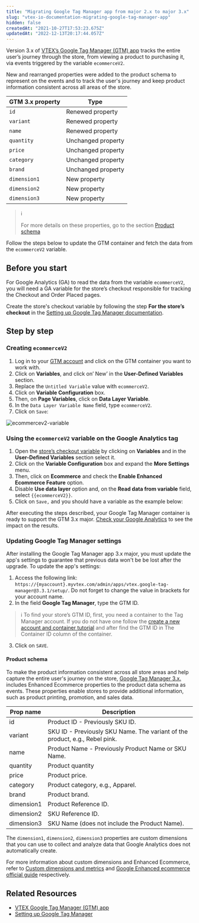 ```yaml
---
title: "Migrating Google Tag Manager app from major 2.x to major 3.x"
slug: "vtex-io-documentation-migrating-google-tag-manager-app"
hidden: false
createdAt: "2021-10-27T17:53:23.675Z"
updatedAt: "2022-12-13T20:17:44.057Z"
---
```


Version 3.x of [VTEX’s Google Tag Manager (GTM) app](https://developers.vtex.com/docs/guides/vtex-google-tag-manager) tracks the entire user’s journey through the store, from viewing a product to purchasing it, via events triggered by the variable `ecommerceV2`.

New and rearranged properties were added to the product schema to represent on the events and to track the user's journey and keep product information consistent across all areas of the store.

| GTM 3.x property | Type               |
| ---------------- | ------------------ |
| `id`             | Renewed property   |
| `variant`        | Renewed property   |
| `name`           | Renewed property   |
| `quantity`       | Unchanged property |
| `price`          | Unchanged property |
| `category`       | Unchanged property |
| `brand`          | Unchanged property |
| `dimension1`     | New property       |
| `dimension2`     | New property       |
| `dimension3`     | New property       |

> ℹ️
>
> For more details on these properties, go to the section [Product schema](#product-schema)

Follow the steps below to update the GTM container and fetch the data from the `ecommerceV2` variable.

## Before you start

For Google Analytics (GA) to read the data from the variable `ecommerceV2`, you will need a GA variable for the store’s checkout responsible for tracking the Checkout and Order Placed pages.

Create the store's checkout variable by following the step **For the store’s checkout** in the [Setting up Google Tag Manager documentation](https://developers.vtex.com/docs/guides/vtex-io-documentation-setting-up-google-tag-manager#creating-variables).

## Step by step

### Creating `ecommerceV2`

1. Log in to your [GTM account](https://tagmanager.google.com) and click on the GTM container you want to work with.
2. Click on **Variables**, and click on’ New’ in the **User-Defined Variables** section.
3. Replace the `Untitled Variable` value with `ecommerceV2`.
4. Click on **Variable Configuration** box.
5. Then, on **Page Variables**, click on **Data Layer Variable**.
6. In the `Data Layer Variable Name` field, type `ecommerceV2`.
7. Click on `Save`:

![ecommercev2-variable](https://cdn.jsdelivr.net/gh/vtexdocs/dev-portal-content@main/images/vtex-io-documentation-migrating-google-tag-manager-app-0.png)

### Using the `ecommerceV2` variable on the Google Analytics tag

1. Open the [store’s checkout variable](#before-you-start) by clicking on **Variables** and in the **User-Defined Variables** section select it.
2. Click on the **Variable Configuration** box and expand the **More Settings** menu.
3. Then, click on **Ecommerce** and check the **Enable Enhanced Ecommerce Feature** option.
4. Disable **Use data layer** option and, on the **Read data from variable** field, select `{{ecommerceV2}}`.
5. Click on `Save,` and you should have a variable as the example below:

After executing the steps described, your Google Tag Manager container is ready to support the GTM 3.x major. [Check your Google Analytics](https://support.google.com/analytics/answer/1009692?hl=en) to see the impact on the results.

### Updating Google Tag Manager settings

After installing the Google Tag Manager app 3.x major, you must update the app's settings to guarantee that previous data won't be be lost after the upgrade. To update the app's settings:

1. Access the following link: `https://{myaccount}.myvtex.com/admin/apps/vtex.google-tag-manager@3.3.1/setup/`. Do not forget to change the value in brackets for your account name.
2. In the field **Google Tag Manager**, type the GTM ID.

> ℹ️ To find your store’s GTM ID, first, you need a container to the Tag Manager account. If you do not have one follow the [create a new account and container tutorial](https://support.google.com/tagmanager/answer/6103696?hl=en#install) and after find the GTM ID in The Container ID column of the container.

3. Click on `SAVE`.

#### Product schema

To make the product information consistent across all store areas and help capture the entire user's journey on the store, [Google Tag Manager 3.x.](https://developers.vtex.com/docs/guides/vtex-io-documentation-migrating-google-tag-manager-app) includes Enhanced Ecommerce properties to the product data schema as events. These properties enable stores to provide additional information, such as product printing, promotion, and sales data.

| Prop name  | Description                                                                 |
| ---------- | --------------------------------------------------------------------------- |
| id         | Product ID - Previously SKU ID.                                             |
| variant    | SKU ID - Previously SKU Name. The variant of the product, e.g., Rebel pink. |
| name       | Product Name - Previously Product Name or SKU Name.                         |
| quantity   | Product quantity                                                            |
| price      | Product price.                                                              |
| category   | Product category, e.g., Apparel.                                            |
| brand      | Product brand.                                                              |
| dimension1 | Product Reference ID.                                                       |
| dimension2 | SKU Reference ID.                                                           |
| dimension3 | SKU Name (does not include the Product Name).                               |

The `dimension1`, `dimension2`, `dimension3` properties are custom dimensions that you can use to collect and analyze data that Google Analytics does not automatically create.

For more information about custom dimensions and Enhanced Ecommerce, refer to [Custom dimensions and metrics](https://support.google.com/analytics/answer/2709828?hl=en&ref_topic=2709827#configuration&zippy=%2Cin-this-article) and [Google Enhanced ecommerce official guide](https://developers.google.com/analytics/devguides/collection/analyticsjs/enhanced-ecommerce#ecommerce-data) respectively.

## Related Resources

- [VTEX Google Tag Manager (GTM) app](https://developers.vtex.com/docs/guides/vtex-google-tag-manager)
- [Setting up Google Tag Manager](https://developers.vtex.com/docs/guides/vtex-io-documentation-setting-up-google-tag-manager)
